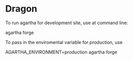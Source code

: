 Dragon
========

To run agartha for development site, use at command line: 

agartha forge

To pass in the enviromental variable for production, use

AGARTHA_ENVIRONMENT=production agartha forge